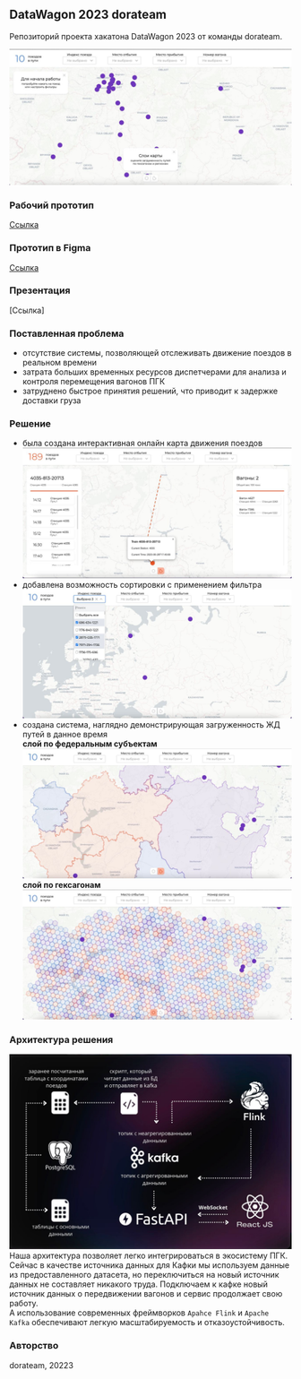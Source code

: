 ## DataWagon 2023 dorateam
Репозиторий проекта хакатона DataWagon 2023 от команды dorateam.

![image](imgs/main.jpeg)
### Рабочий прототип
[Ссылка](http://94.103.89.174/)

### Прототип в Figma
[Ссылка](https://www.figma.com/file/W7iJ6fQJmthadtb4mv7C28/%D0%9F%D0%BE%D0%B5%D0%B7%D0%B4%D0%B0-%D0%B1%D0%B5%D0%B3%D0%B0%D1%8E%D1%82?type=design&node-id=0%3A1&mode=design&t=YBq1usjA6dBTTP26-1)

### Презентация
[Ссылка]

### Поставленная проблема
- отсутствие системы, позволяющей отслеживать движение поездов в реальном времени
- затрата больших временных ресурсов диспетчерами для анализа и контроля перемещения вагонов ПГК
- затруднено быстрое принятия решений, что приводит к задержке доставки груза

### Решение
- была создана интерактивная онлайн карта движения поездов
![image](imgs/train.jpeg)
- добавлена возможность сортировки с применением фильтра
![image](imgs/filter.jpeg)
- создана система, наглядно демонстрирующая загруженность ЖД путей в данное время  
**слой по федеральным субъектам** 
![image](imgs/federals.jpeg)
**слой по гексагонам**  
![image](imgs/hexbin.jpeg)

### Архитектура решения
![image](imgs/architectire.jpeg)
Наша архитектура позволяет легко интегрироваться в экосистему ПГК.
Сейчас в качестве источника данных для Кафки мы используем данные из предоставленного датасета, но переключиться на новый источник данных не составляет никакого труда. 
Подключаем к кафке новый источник данных о передвижении вагонов и сервис продолжает свою работу.  
А использование современных фреймворков `Apahce Flink` и `Apache Kafka` обеспечивают легкую масштабируемость и отказоустойчивость.

### Авторство
dorateam, 20223